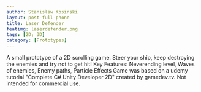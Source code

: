 ```yaml
---
author: Stanislaw Kosinski
layout: post-full-phone
title: Laser Defender
featimg: laserdefender.png
tags: [2D; 3D]
category: [Prototypes]
---
```


A small prototype of a 2D scrolling game. Steer your ship, keep destroying the enemies and try not to get hit! 
Key Features: Neverending level, Waves of enemies, Enemy paths, Particle Effects
Game was based on a udemy tutorial "Complete C# Unity Developer 2D" created by gamedev.tv.
Not intended for commercial use.